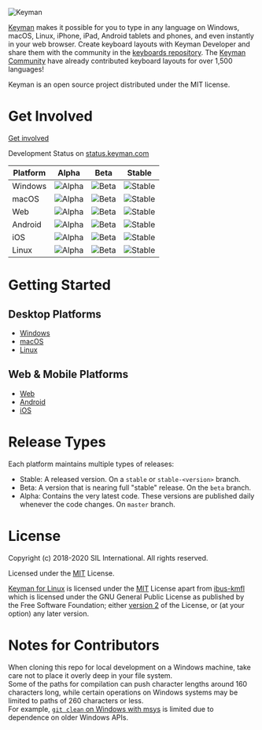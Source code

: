 ![Keyman](https://keyman.com/cdn/dev/img/logo2.png)

[Keyman](https://keyman.com) makes it possible for you to type in any language on Windows, macOS, Linux, iPhone, iPad, Android tablets and phones, and even instantly in your web browser. Create keyboard layouts with Keyman Developer and share them with the community in the [keyboards repository](https://github.com/keymanapp/keyboards). The [Keyman Community](https://community.software.sil.org/c/keyman) have already contributed keyboard layouts for over 1,500 languages!

Keyman is an open source project distributed under the MIT license.

# Get Involved

[Get involved](https://keyman.com/about/get-involved)

[comment]: # (CI Build statuses)

Development Status on [status.keyman.com](https://status.keyman.com)

| Platform  | Alpha | Beta | Stable |
| --------  | :---: | :--: | :----: |
| Windows   | ![Alpha][win-master] | ![Beta][win-beta]| ![Stable][win-stable] |
| macOS     | ![Alpha][mac-master] | ![Beta][mac-beta]| ![Stable][mac-stable] |
| Web       | ![Alpha][web-master] | ![Beta][web-beta]| ![Stable][web-stable] |
| Android   | ![Alpha][android-master] | ![Beta][android-beta]| ![Stable][android-stable] |
| iOS       | ![Alpha][ios-master] | ![Beta][ios-beta]| ![Stable][ios-stable] |
| Linux     | ![Alpha][linux-master] | ![Beta][linux-beta]| ![Stable][linux-stable] |

# Getting Started

## Desktop Platforms ##
* [Windows](./windows/src/README.md)
* [macOS](./mac/README.md)
* [Linux](./linux/README.md)

## Web & Mobile Platforms ##
* [Web](./web/README.md)
* [Android](./android/README.md)
* [iOS](./ios/README.md)

# Release Types

Each platform maintains multiple types of releases:

* Stable: A released version. On a `stable` or `stable-<version>` branch.
* Beta: A version that is nearing full "stable" release. On the `beta` branch.
* Alpha: Contains the very latest code. These versions are published daily whenever the code changes. On `master` branch.

# License

Copyright (c) 2018-2020 SIL International. All rights reserved.

Licensed under the [MIT](./windows/src/LICENSE.md) License.

[Keyman for Linux](./linux) is licensed under the [MIT](./windows/src/LICENSE.md) License apart from [ibus-kmfl](./linux/ibus-kmfl) which is licensed under the GNU General Public License as published by the Free Software Foundation; either [version 2](./linux/ibus-kmfl/COPYING) of the License, or (at your option) any later version.

[comment]: # (CI Build status links)

  [win-master]:https://build.palaso.org/app/rest/builds/buildType:(id:Keyman_Build)/statusIcon
  [win-beta]:https://build.palaso.org/app/rest/builds/buildType:(id:KeymanDesktop_Beta)/statusIcon
  [win-stable]:https://build.palaso.org/app/rest/builds/buildType:(id:KeymanDesktop_Stable),branch:(default:false)/statusIcon
  [mac-master]: https://build.palaso.org/app/rest/builds/buildType:(id:KeymanMac_Master)/statusIcon
  [mac-beta]: https://build.palaso.org/app/rest/builds/buildType:(id:KeymanMac_Beta)/statusIcon
  [mac-stable]: https://build.palaso.org/app/rest/builds/buildType:(id:KeymanMac_Stable),branch:(default:false)/statusIcon
  [web-master]: https://build.palaso.org/app/rest/builds/buildType:(id:Keymanweb_Build)/statusIcon
  [web-beta]: https://build.palaso.org/app/rest/builds/buildType:(id:Keymanweb_Beta)/statusIcon
  [web-stable]: https://build.palaso.org/app/rest/builds/buildType:(id:Keymanweb_Stable),branch:(default:false)/statusIcon
  [android-master]: https://build.palaso.org/app/rest/builds/buildType:(id:KeymanAndroid_Build)/statusIcon
  [android-beta]: https://build.palaso.org/app/rest/builds/buildType:(id:KeymanAndroid_Beta)/statusIcon
  [android-stable]: https://build.palaso.org/app/rest/builds/buildType:(id:KeymanAndroid_Stable),branch:(default:false)/statusIcon
  [ios-master]: https://build.palaso.org/app/rest/builds/buildType:(id:Keyman_iOS_Master)/statusIcon
  [ios-beta]: https://build.palaso.org/app/rest/builds/buildType:(id:Keyman_iOS_Beta)/statusIcon
  [ios-stable]: https://build.palaso.org/app/rest/builds/buildType:(id:Keyman_iOS_Stable),branch:(default:false)/statusIcon
  [linux-master]: https://build.palaso.org/app/rest/builds/buildType:(id:KeymanLinux_Master)/statusIcon
  [linux-beta]: https://build.palaso.org/app/rest/builds/buildType:(id:KeymanLinux_Beta)/statusIcon
  [linux-stable]: https://build.palaso.org/app/rest/builds/buildType:(id:KeymanLinux_Stable),branch:(default:false)/statusIcon

# Notes for Contributors

When cloning this repo for local development on a Windows machine, take care not to place it overly deep in your file system.  
Some of the paths for compilation can push character lengths around 160 characters long, while certain operations on Windows systems may be limited to paths of 260 characters or less.  
For example, [`git clean` on Windows with msys](https://stackoverflow.com/questions/22575662/filename-too-long-in-git-for-windows/22575737#22575737) is limited due to dependence on older Windows APIs.